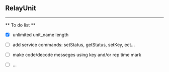 ## RelayUnit
---
 ** To do list **

- [x] unlimited unit_name length
- [ ] add service commands: setStatus, getStatus, setKey, ect...
- [ ] make code/decode messeges using key and/or rep time mark
- [ ] ...  

